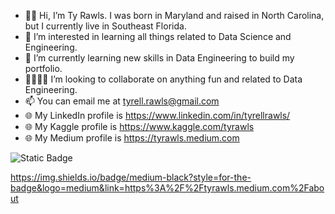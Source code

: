 - 👋🏾 Hi, I’m Ty Rawls. I was born in Maryland and raised in North Carolina, but I currently live in Southeast Florida.
- 🧠 I’m interested in learning all things related to Data Science and Engineering.
- 🌱 I’m currently learning new skills in Data Engineering to build my portfolio.
- 🫱🏾‍🫲🏽 I’m looking to collaborate on anything fun and related to Data Engineering.
- 📫 You can email me at tyrell.rawls@gmail.com
- 🌐︎ My LinkedIn profile is https://www.linkedin.com/in/tyrellrawls/
- 🌐︎ My Kaggle profile is https://www.kaggle.com/tyrawls
- 🌐︎ My Medium profile is https://tyrawls.medium.com


![Static Badge](https://img.shields.io/badge/medium-black?style=for-the-badge&logo=medium&link=https%3A%2F%2Ftyrawls.medium.com%2Fabout)

https://img.shields.io/badge/medium-black?style=for-the-badge&logo=medium&link=https%3A%2F%2Ftyrawls.medium.com%2Fabout
